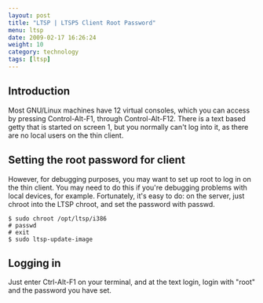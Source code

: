 ```yaml
---
layout: post
title: "LTSP | LTSP5 Client Root Password"
menu: ltsp
date: 2009-02-17 16:26:24
weight: 10
category: technology
tags: [ltsp]
---
```


## Introduction

Most GNU/Linux machines have 12 virtual consoles, which you can access by pressing Control-Alt-F1, through Control-Alt-F12. There is a text based getty that is started on screen 1, but you normally can't log into it, as there are no local users on the thin client.

## Setting the root password for client

However, for debugging purposes, you may want to set up root to log in on the thin client. You may need to do this if you're debugging problems with local devices, for example. Fortunately, it's easy to do: on the server, just chroot into the LTSP chroot, and set the password with passwd.

    $ sudo chroot /opt/ltsp/i386
    # passwd
    # exit
    $ sudo ltsp-update-image

## Logging in

Just enter Ctrl-Alt-F1 on your terminal, and at the text login, login with "root" and the password you have set.
